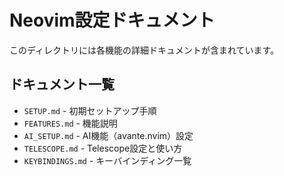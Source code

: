 # Neovim設定ドキュメント

このディレクトリには各機能の詳細ドキュメントが含まれています。

## ドキュメント一覧

- `SETUP.md` - 初期セットアップ手順
- `FEATURES.md` - 機能説明
- `AI_SETUP.md` - AI機能（avante.nvim）設定
- `TELESCOPE.md` - Telescope設定と使い方
- `KEYBINDINGS.md` - キーバインディング一覧